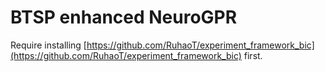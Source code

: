 # BTSP enhanced NeuroGPR

Require installing [https://github.com/RuhaoT/experiment_framework_bic](https://github.com/RuhaoT/experiment_framework_bic) first.
